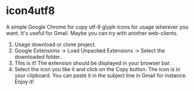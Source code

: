 # icon4utf8
A simple Google Chrome for copy utf-8 glyph icons for usage wherever you want. It's useful for Gmail. Maybe you can try with another web-clients.
1) Usage download or clone project.
2) Google Extensions -> Load Unpacked Extensions -> Select the downloaded folder.
3) This is it! The extension should be displayed in your browser bar. 
4) Select the icon you like it and click on the Copy button. The icon is in your clipboard. You can paste it in the subject line in Gmail for instance.
Enjoy it!
